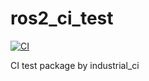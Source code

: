 # ros2_ci_test

[![CI](https://github.com/qoopen0815/ros2_ci_test/actions/workflows/main.yml/badge.svg)](https://github.com/qoopen0815/ros2_ci_test/actions/workflows/main.yml)

CI test package by industrial_ci
